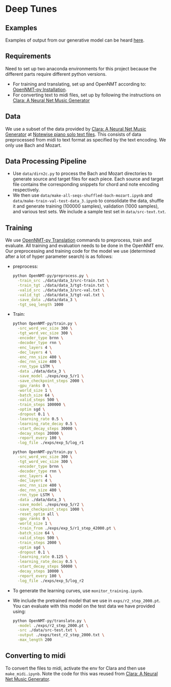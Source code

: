 # Deep Tunes

## Examples

Examples of output from our generative model can be heard [here](https://web.stanford.edu/~paetter/deeptunesresults/deeptunesresults.html).

## Requirements

Need to set up two anaconda environments for this project because the different parts require different python versions.

- For training and translating, set up and OpenNMT according to: [OpenNMT-py Installation](http://opennmt.net/OpenNMT-py/main.html#installation).
- For converting text to midi files, set up by following the instructions on [Clara: A Neural Net Music Generator](https://github.com/mcleavey/musical-neural-net)

## Data

We use a subset of the data provided by [Clara: A Neural Net Music Generator](https://github.com/mcleavey/musical-neural-net) at [Notewise piano solo text files](http://www.christinemcleavey.com/files/notewise_piano_solo.tar.gz). This consists of data preprocessed from midi to text format as specified by the text encoding. We only use Bach and Mozart.

## Data Processing Pipeline

- Use ```data/dirn2c.py``` to process the Bach and Mozart directories to generate source and target files for each piece. Each source and target file contains the corresponding snippets for chord and note encoding respectively.
- We then use ```data/make-all-seqs-shuffled-bach-mozart.ipynb``` and ```data/make-train-val-test-data_3.ipynb``` to consolidate the data, shuffle it and generate training (100000 samples), validation (1000 samples), and various test sets. We include a sample test set in ```data/src-text.txt```.

## Training

We use [OpenNMT-py Translation](http://opennmt.net/OpenNMT-py/extended.html) commands to preprocess, train and evaluate. All training and evaluation needs to be done in the OpenNMT env. Our preprocessing and training code for the model we use (determined after a lot of hyper parameter search) is as follows:

- preprocess:

  ```bash
  python OpenNMT-py/preprocess.py \
  	-train_src ./data/data_3/src-train.txt \
  	-train_tgt ./data/data_3/tgt-train.txt \
  	-valid_src ./data/data_3/src-val.txt \
  	-valid_tgt ./data/data_3/tgt-val.txt \
  	-save_data ./data/data_3 \
  	-tgt_seq_length 1000
  ```

- Train:

  ```bash
  python OpenNMT-py/train.py \
  	-src_word_vec_size 300 \
  	-tgt_word_vec_size 300 \
  	-encoder_type brnn \
  	-decoder_type rnn \
  	-enc_layers 4 \
  	-dec_layers 4 \
  	-enc_rnn_size 400 \
  	-dec_rnn_size 400 \
  	-rnn_type LSTM \
  	-data ./data/data_3 \
  	-save_model ./exps/exp_5/r1 \
  	-save_checkpoint_steps 2000 \
  	-gpu_ranks 0 \
  	-world_size 1 \
  	-batch_size 64 \
  	-valid_steps 500 \
  	-train_steps 100000 \
  	-optim sgd \
  	-dropout 0.1 \
  	-learning_rate 0.5 \
  	-learning_rate_decay 0.5 \
  	-start_decay_steps 30000 \
  	-decay_steps 20000 \
  	-report_every 100 \
  	-log_file ./exps/exp_5/log_r1 
  
  python OpenNMT-py/train.py \
  	-src_word_vec_size 300 \
  	-tgt_word_vec_size 300 \
  	-encoder_type brnn \
  	-decoder_type rnn \
  	-enc_layers 4 \
  	-dec_layers 4 \
  	-enc_rnn_size 400 \
  	-dec_rnn_size 400 \
  	-rnn_type LSTM \
  	-data ./data/data_3 \
  	-save_model ./exps/exp_5/r2 \
  	-save_checkpoint_steps 1000 \
  	-reset_optim all \
  	-gpu_ranks 0 \
  	-world_size 1 \
  	-train_from ./exps/exp_5/r1_step_42000.pt \
  	-batch_size 64 \
  	-valid_steps 500 \
  	-train_steps 2000 \
  	-optim sgd \
  	-dropout 0.1 \
  	-learning_rate 0.125 \
  	-learning_rate_decay 0.5 \
  	-start_decay_steps 50000 \
  	-decay_steps 10000 \
  	-report_every 100 \
  	-log_file ./exps/exp_5/log_r2
  ```

- To generate the learning curves, use ```monitor_training.ipynb```.

- We include the pretrained model that we use in ```exps/r2_step_2000.pt```. You can evaluate with this model on the test data we have provided using:

  ```bash
  python OpenNMT-py/translate.py \
  	-model ./exps/r2_step_2000.pt \
  	-src ./data/src-test.txt \
  	-output ./exps/test_r2_step_2000.txt \
  	-max_length 200
  ```

## Converting to midi

To convert the files to midi, activate the env for Clara and then use ```make_midi.ipynb```. Note the code for this was reused from [Clara: A Neural Net Music Generator](https://github.com/mcleavey/musical-neural-net).

